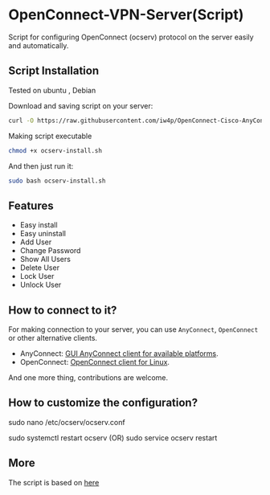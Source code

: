# OpenConnect-VPN-Server(Script)
Script for configuring OpenConnect (ocserv) protocol on the server easily and automatically.


## Script Installation
Tested on ubuntu , Debian

Download and saving script on your server:
```bash
curl -O https://raw.githubusercontent.com/iw4p/OpenConnect-Cisco-AnyConnect-VPN-Server-OneKey-ocserv/master/ocserv-install.sh
```

Making script executable
```bash
chmod +x ocserv-install.sh
```

And then just run it:
```sh
sudo bash ocserv-install.sh
``` 

## Features
- Easy install
- Easy uninstall
- Add User
- Change Password
- Show All Users
- Delete User
- Lock User
- Unlock User

## How to connect to it?
For making connection to your server, you can use `AnyConnect`, `OpenConnect` or other alternative clients.

- AnyConnect: [GUI AnyConnect client for available platforms](https://it.umn.edu/vpn-downloads-guides).
- OpenConnect: [OpenConnect client for Linux](https://computingforgeeks.com/how-to-connect-to-vpn-server-with-openconnect-ssl-vpn-client-on-linux/).

And one more thing, contributions are welcome.

## How to customize the configuration?

sudo nano /etc/ocserv/ocserv.conf

sudo systemctl restart ocserv (OR) sudo service ocserv restart

## More
The script is based on [here](https://ocserv.gitlab.io/www/recipes-ocserv-configuration-basic.html)
